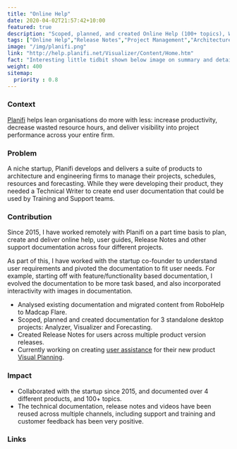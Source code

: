 ```yaml
---
title: "Online Help"
date: 2020-04-02T21:57:42+10:00
featured: true
description: "Scoped, planned, and created Online Help (100+ topics), What's New, Release Notes for a project management software for architects and engineers."
tags: ["Online Help","Release Notes","Project Management","Architecture"]
image: "/img/planifi.png"
link: "http://help.planifi.net/Visualizer/Content/Home.htm"
fact: "Interesting little tidbit shown below image on summary and detail page"
weight: 400
sitemap:
  priority : 0.8
---
```


### Context
[Planifi](https://www.planifi.net/) helps lean organisations do more with less: increase productivity, decrease wasted resource hours, and deliver visibility into project performance across your entire firm.

### Problem
A niche startup, Planifi develops and delivers a suite of products to architecture and engineering firms to manage their projects, schedules, resources and forecasting. While they were developing their product, they needed a Technical Writer to create end user documentation that could be used by Training and Support teams.

### Contribution

Since 2015, I have worked remotely with Planifi on a part time basis to plan, create and deliver online help, user guides, Release Notes and other support documentation across four different projects.

As part of this, I have worked with the startup co-founder to understand user requirements and pivoted the documentation to fit user needs. For example, starting off with feature/functionality based documentation, I evolved the documentation to be more task based, and also incorporated interactivity with images in documentation.

- Analysed existing documentation and migrated content from RoboHelp to Madcap Flare.
- Scoped, planned and created documentation for 3 standalone desktop projects: Analyzer, Visualizer and Forecasting.
- Created Release Notes for users across multiple product version releases.
- Currently working on creating [user assistance](http://help.planifi.net/visualplanning/Content/Home.htm) for their new product
[Visual Planning](https://www.planifi.net/visual-planning).

### Impact

- Collaborated with the startup since 2015, and documented over 4 different products, and 100+ topics.
- The technical documentation, release notes and videos have been reused across multiple channels, including support and training and customer feedback has been very positive.

### Links

